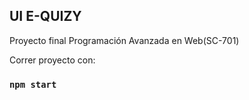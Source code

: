 ## UI E-QUIZY

Proyecto final Programación Avanzada en Web(SC-701)

Correr proyecto con:

### `npm start`
